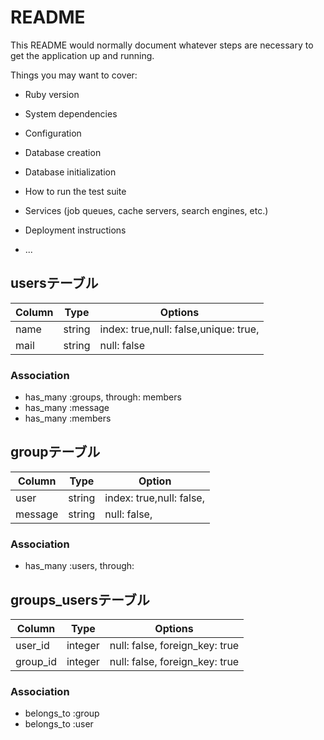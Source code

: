 # README

This README would normally document whatever steps are necessary to get the
application up and running.

Things you may want to cover:

* Ruby version

* System dependencies

* Configuration

* Database creation

* Database initialization

* How to run the test suite

* Services (job queues, cache servers, search engines, etc.)

* Deployment instructions

* ...

## usersテーブル

|Column|Type|Options|
|------|----|-------|
|name|string|index: true,null: false,unique: true,|
|mail|string|null: false|

### Association
- has_many :groups, through: members
- has_many :message
- has_many :members

## groupテーブル

|Column|Type|Option|
|------|----|------|
|user|string|index: true,null: false,|
|message|string|null: false,|

### Association
- has_many :users, through: 

## groups_usersテーブル

|Column|Type|Options|
|------|----|-------|
|user_id|integer|null: false, foreign_key: true|
|group_id|integer|null: false, foreign_key: true|

### Association
- belongs_to :group
- belongs_to :user
